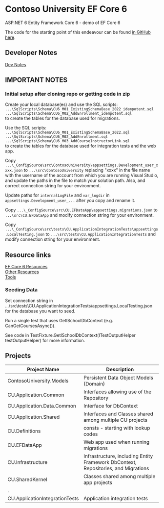 # Contoso University EF Core 6

ASP.NET 6 Entity Framework Core 6 - demo of EF Core 6

The code for the starting point of this endeavour can be found
[in GitHub here](https://github.com/bgoodearl/ContosoU_dn6_MVCB_Clean).

## Developer Notes

[Dev Notes](./_docs/CC6__DevNotes.md)<br/>

## IMPORTANT NOTES

### Initial setup after cloning repo or getting code in zip

Create your local database(es) and use the SQL scripts:<br/>
`...\SqlScripts\Schema\CU6_M01_ExistingSchemaBase_2022_idempotent.sql`<br/>
`...\SqlScripts\Schema\CU6_M02_AddEnrollment_idempotent.sql`<br/>
to create the tables for the database used for migrations.<br/>

Use the SQL scripts:<br/>
`...\SqlScripts\Schema\CU6_M01_ExistingSchemaBase_2022.sql`<br/>
`...\SqlScripts\Schema\CU6_M02_AddEnrollment.sql`<br/>
`...\SqlScripts\Schema\CU6_M03_AddCourseInstructorLink.sql`<br/>
to create the tables for the database used for integration tests and the web app.<br/>

Copy `...\_ConfigSource\src\ContosoUniversity\appsettings.Development_user_xxxx.json`
to `...\src\ContosoUniversity` replacing "xxxx" in the file name with the 
username of the account from which you are running Visual Studio, and
update the paths in the file to match your solution path.  Also,
and correct connection string for your environment.

Update paths for `internalLogFile` and `var_logdir`
in `appsettings.Development_user_...` after you copy and rename it.

Copy `...\_ConfigSource\src\CU.EFDataApp\appsettings.migrations.json`
to `...\src\CU.EFDataApp` and modify connection string for your environment.

Copy `...\_ConfigSource\src\tests\CU.ApplicationIntegrationTests\appsettings.LocalTesting.json`
to `...\src\tests\CU.ApplicationIntegrationTests` and modify connection string for your environment.

## Resource links

[EF Core 6 Resources](./_docs/CC6_EFCore6Resources.md)<br/>
[Other Resources](./_docs/CC6_Resources.md)<br/>
[Tools](./_docs/CC6_Tools.md)<br/>

### Seeding Data

Set connection string in ...\src\tests\CU.ApplicationIntegrationTests\appsettings.LocalTesting.json
for the database you want to seed.

Run a single test that uses GetISchoolDbContext (e.g. CanGetCoursesAsync()).

See code in TestFixture.GetISchoolDbContext(ITestOutputHelper testOutputHelper) for more information.

## Projects

Project Name                    | Description
-------------                   | ------------
ContosoUniversity.Models        | Persistent Data Object Models (Domain)
CU.Application.Common           | Interfaces allowing use of the Repository
CU.Application.Data.Common      | Interface for DbContext
CU.Application.Shared           | Interfaces and Classes shared among multiple CU projects
CU.Definitions                  | consts - starting with lookup codes
CU.EFDataApp                    | Web app used when running migrations
CU.Infrastructure               | Infrastructure, including Entity Framework DbContext, Repositories, and Migrations
CU.SharedKernel                 | Classes shared among multiple app projects
.                               |
CU.ApplicationIntegrationTests  | Application integration tests

